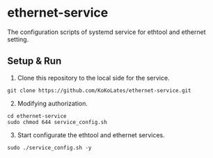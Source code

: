 # ethernet-service
The configuration scripts of systemd service for ethtool and ethernet setting.

## Setup & Run
1. Clone this repository to the local side for the service.
```shell
git clone https://github.com/KoKoLates/ethernet-service.git
```
2. Modifying authorization.
```shell
cd ethernet-service
sudo chmod 644 service_config.sh
```
3. Start configurate the ethtool and ethernet services.
```
sudo ./service_config.sh -y
```

